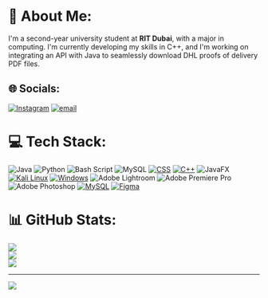 # 💫 About Me:
I'm a second-year university student at **RIT Dubai**, with a major in computing. I'm currently developing my skills in C++, and I'm working on integrating an API with Java to seamlessly download DHL proofs of delivery PDF files.


## 🌐 Socials:
[![Instagram](https://img.shields.io/badge/Instagram-%23E4405F.svg?logo=Instagram&logoColor=white)](https://instagram.com/bhargavsuresh_) [![email](https://img.shields.io/badge/Email-D14836?logo=gmail&logoColor=white)](mailto:bhargavsuresh@outlook.com) 

# 💻 Tech Stack:
![Java](https://img.shields.io/badge/java-%23ED8B00.svg?style=for-the-badge&logo=openjdk&logoColor=white) ![Python](https://img.shields.io/badge/python-3670A0?style=for-the-badge&logo=python&logoColor=ffdd54) ![Bash Script](https://img.shields.io/badge/bash_script-%23121011.svg?style=for-the-badge&logo=gnu-bash&logoColor=white) ![MySQL](https://img.shields.io/badge/mysql-4479A1.svg?style=for-the-badge&logo=mysql&logoColor=white) [![CSS](https://img.shields.io/badge/CSS-639?logo=css&logoColor=fff)](#) [![C++](https://img.shields.io/badge/C++-%2300599C.svg?logo=c%2B%2B&logoColor=white)](#) ![JavaFX](https://img.shields.io/badge/javafx-%23FF0000.svg?style=for-the-badge&logo=javafx&logoColor=white) [![Kali Linux](https://img.shields.io/badge/Kali%20Linux-557C94?logo=kalilinux&logoColor=fff)](#) [![Windows](https://custom-icon-badges.demolab.com/badge/Windows-0078D6?logo=windows11&logoColor=white)](#)  ![Adobe Lightroom](https://img.shields.io/badge/Adobe%20Lightroom-31A8FF.svg?style=for-the-badge&logo=Adobe%20Lightroom&logoColor=white) ![Adobe Premiere Pro](https://img.shields.io/badge/Adobe%20Premiere%20Pro-9999FF.svg?style=for-the-badge&logo=Adobe%20Premiere%20Pro&logoColor=white) ![Adobe Photoshop](https://img.shields.io/badge/adobe%20photoshop-%2331A8FF.svg?style=for-the-badge&logo=adobe%20photoshop&logoColor=white) [![MySQL](https://img.shields.io/badge/MySQL-4479A1?logo=mysql&logoColor=fff)](#) [![Figma](https://img.shields.io/badge/Figma-F24E1E?logo=figma&logoColor=white)](#) 


# 📊 GitHub Stats:
![](https://github-readme-stats.vercel.app/api?username=Goldspear21&theme=dark&hide_border=false&include_all_commits=false&count_private=false)<br/>
![](https://nirzak-streak-stats.vercel.app/?user=Goldspear21&theme=dark&hide_border=false)<br/>
![](https://github-readme-stats.vercel.app/api/top-langs/?username=Goldspear21&theme=dark&hide_border=false&include_all_commits=false&count_private=false&layout=compact)

---
[![](https://visitcount.itsvg.in/api?id=Goldspear21&icon=0&color=0)](https://visitcount.itsvg.in)

